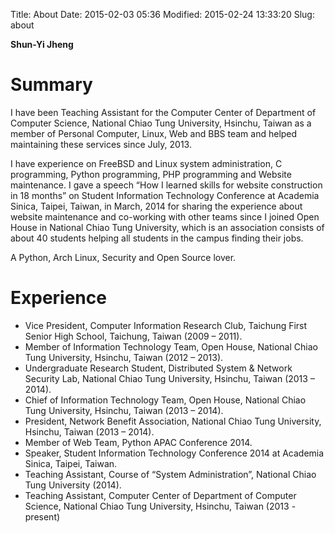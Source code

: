 Title: About
Date: 2015-02-03 05:36
Modified: 2015-02-24 13:33:20
Slug: about 

**Shun-Yi Jheng**  

# Summary
    
I have been Teaching Assistant for the Computer Center of Department of Computer Science, National Chiao Tung University, Hsinchu, Taiwan as a member of Personal Computer, Linux, Web and BBS team and helped maintaining these services since July, 2013.  

I have experience on FreeBSD and Linux system administration, C programming, Python programming, PHP programming and Website maintenance. I gave a speech “How I learned skills for website construction in 18 months” on Student Information Technology Conference at Academia Sinica, Taipei, Taiwan, in March, 2014 for sharing the experience about website maintenance and co-working with other teams since I joined Open House in National Chiao Tung University, which is an association consists of about 40 students helping all students in the campus finding their jobs.  
    
A Python, Arch Linux, Security and Open Source lover.
    
# Experience
    
+ Vice President, Computer Information Research Club, Taichung First Senior High School, Taichung, Taiwan (2009 – 2011).
+ Member of Information Technology Team, Open House, National Chiao Tung University, Hsinchu, Taiwan (2012 – 2013).
+ Undergraduate Research Student, Distributed System & Network Security Lab, National Chiao Tung University, Hsinchu, Taiwan (2013 – 2014).
+ Chief of Information Technology Team, Open House, National Chiao Tung University, Hsinchu, Taiwan (2013 – 2014).
+ President, Network Benefit Association, National Chiao Tung University, Hsinchu, Taiwan (2013 – 2014).
+ Member of Web Team, Python APAC Conference 2014.
+ Speaker, Student Information Technology Conference 2014 at Academia Sinica, Taipei,
Taiwan.
+ Teaching Assistant, Course of “System Administration”, National Chiao Tung University (2014).
+ Teaching Assistant, Computer Center of Department of Computer Science, National Chiao Tung University, Hsinchu, Taiwan (2013 - present)


